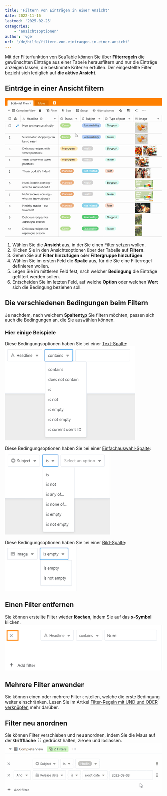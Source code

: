 ```yaml
---
title: 'Filtern von Einträgen in einer Ansicht'
date: 2022-11-16
lastmod: '2025-02-25'
categories:
    - 'ansichtsoptionen'
author: 'vge'
url: '/de/hilfe/filtern-von-eintraegen-in-einer-ansicht'
---
```


Mit der Filterfunktion von SeaTable können Sie über **Filterregeln** die gewünschten Einträge aus einer Tabelle herausfiltern und nur die Einträge anzeigen lassen, die bestimmte Kriterien erfüllen. Der eingestellte Filter bezieht sich lediglich auf **die aktive Ansicht**.

## Einträge in einer Ansicht filtern

![Filtern von Einträgen](images/Filtern-von-Eintraegen-1.gif)

1. Wählen Sie die **Ansicht** aus, in der Sie einen Filter setzen wollen.
2. Klicken Sie in den Ansichtsoptionen über der Tabelle auf **Filtern**.
3. Gehen Sie auf **Filter hinzufügen** oder **Filtergruppe hinzufügen**.
4. Wählen Sie im ersten Feld die **Spalte** aus, für die Sie eine Filterregel definieren wollen.
5. Legen Sie im mittleren Feld fest, nach welcher **Bedingung** die Einträge gefiltert werden sollen.
6. Entscheiden Sie im letzten Feld, auf welche **Option** oder welchen **Wert** sich die Bedingung beziehen soll.

## Die verschiedenen Bedingungen beim Filtern

Je nachdem, nach welchem **Spaltentyp** Sie filtern möchten, passen sich auch die Bedingungen an, die Sie auswählen können.

### Hier einige Beispiele

Diese Bedingungsoptionen haben Sie bei einer [Text-Spalte](https://seatable.io/docs/text-und-zahlen/die-spalten-text-und-formatierter-text/): ![Filtern Textspalte](images/filtern-von-eintraegen-5.png)

Diese Bedingungsoptionen haben Sie bei einer [Einfachauswahl-Spalte](https://seatable.io/docs/auswahlspalten/anlegen-einer-einfachauswahl-spalte/): ![Filter einzelauswahl-Spalte](images/filtern-von-eintraegen-6.png)

Diese Bedingungsoptionen haben Sie bei einer [Bild-Spalte](https://seatable.io/docs/dateien-und-bilder/die-bild-spalte/): ![Filtern Bildspalte](images/filtern-von-eintraegen-7.png)

## Einen Filter entfernen

Sie können erstellte Filter wieder **löschen**, indem Sie auf das **x-Symbol** klicken. ![Entfernung eines Filters einer Ansicht](images/filtern-von-eintraegen.png)

## Mehrere Filter anwenden

Sie können einen oder mehrere Filter erstellen, welche die erste Bedingung weiter einschränken. Lesen Sie im Artikel [Filter-Regeln mit UND und ODER verknüpfen](https://seatable.io/docs/ansichtsoptionen/filter-regeln-mit-und-und-oder-verknuepfen/) mehr darüber.

## Filter neu anordnen

Sie können Filter verschieben und neu anordnen, indem Sie die Maus auf der **Grifffläche** ![Icon zum Verschieben von Elementen](images/move-icon.png) gedrückt halten, ziehen und loslassen. ![Filtern von Einträgen sortieren](images/Filtern-von-Eintraegen-2.gif)
